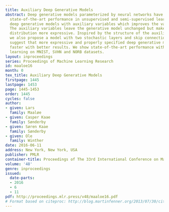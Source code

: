 ```yaml
---
title: Auxiliary Deep Generative Models
abstract: Deep generative models parameterized by neural networks have recently achieved
  state-of-the-art performance in unsupervised and semi-supervised learning. We extend
  deep generative models with auxiliary variables which improves the variational approximation.
  The auxiliary variables leave the generative model unchanged but make the variational
  distribution more expressive. Inspired by the structure of the auxiliary variable
  we also propose a model with two stochastic layers and skip connections. Our findings
  suggest that more expressive and properly specified deep generative models converge
  faster with better results. We show state-of-the-art performance within semi-supervised
  learning on MNIST, SVHN and NORB datasets.
layout: inproceedings
series: Proceedings of Machine Learning Research
id: maaloe16
month: 0
tex_title: Auxiliary Deep Generative Models
firstpage: 1445
lastpage: 1453
page: 1445-1453
order: 1445
cycles: false
author:
- given: Lars
  family: Maaløe
- given: Casper Kaae
  family: Sønderby
- given: Søren Kaae
  family: Sønderby
- given: Ole
  family: Winther
date: 2016-06-11
address: New York, New York, USA
publisher: PMLR
container-title: Proceedings of The 33rd International Conference on Machine Learning
volume: '48'
genre: inproceedings
issued:
  date-parts:
  - 2016
  - 6
  - 11
pdf: http://proceedings.mlr.press/v48/maaloe16.pdf
# Format based on citeproc: http://blog.martinfenner.org/2013/07/30/citeproc-yaml-for-bibliographies/
---
```

